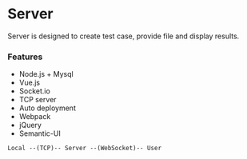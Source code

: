 # Server

Server is designed to create test case, provide file and display results.

### Features

* Node.js + Mysql
* Vue.js
* Socket.io
* TCP server
* Auto deployment
* Webpack
* jQuery
* Semantic-UI

```
Local --(TCP)-- Server --(WebSocket)-- User
```
